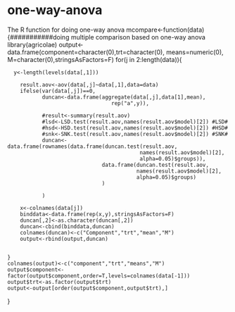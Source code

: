 # one-way-anova
The R function for doing one-way anova
mcompare<-function(data){###########doing multiple comparison based on one-way anova
    library(agricolae)
    output<-data.frame(component=character(0),trt=character(0),
                       means=numeric(0),
                       M=character(0),stringsAsFactors=F)
    for(j in 2:length(data)){
      
      y<-length(levels(data[,1]))
      
        result.aov<-aov(data[,j]~data[,1],data=data)
        ifelse(var(data[,j])==0,
               duncan<-data.frame(aggregate(data[,j],data[1],mean),
                                     rep("a",y)),
               
               #result<-summary(result.aov)
               #lsd<-LSD.test(result.aov,names(result.aov$model)[2]) #LSD#
               #hsd<-HSD.test(result.aov,names(result.aov$model)[2]) #HSD#
               #snk<-SNK.test(result.aov,names(result.aov$model)[2]) #SNK#
               duncan<-data.frame(rownames(data.frame(duncan.test(result.aov,
                                              names(result.aov$model)[2],
                                              alpha=0.05)$groups)),
                                  data.frame(duncan.test(result.aov,
                                             names(result.aov$model)[2],
                                             alpha=0.05)$groups)
                                  )         
               
               )
        
        x<-colnames(data[j])
        binddata<-data.frame(rep(x,y),stringsAsFactors=F)
        duncan[,2]<-as.character(duncan[,2])
        duncan<-cbind(binddata,duncan)
        colnames(duncan)<-c("Component","trt","mean","M")
        output<-rbind(output,duncan)
               
        
    } 
    colnames(output)<-c("component","trt","means","M")
    output$component<-factor(output$component,order=T,levels=colnames(data[-1]))
    output$trt<-as.factor(output$trt)
    output<-output[order(output$component,output$trt),]    
}
